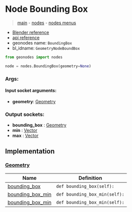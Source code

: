 # Node Bounding Box

> [main](../structure.md) - [nodes](nodes.md) - [nodes menus](nodes_menus.md)

- [Blender reference](https://docs.blender.org/manual/en/latest/modeling/geometry_nodes/geometry/bounding_box.html)
- [api reference](https://docs.blender.org/api/current/bpy.types.GeometryNodeBoundBox.html)
- geonodes name: `BoundingBox`
- bl_idname: `GeometryNodeBoundBox`

```python
from geonodes import nodes

node = nodes.BoundingBox(geometry=None)
```

### Args:

#### Input socket arguments:

- **geometry**: [Geometry](Geometry.md)

### Output sockets:

- **bounding_box** : [Geometry](Geometry.md)
- **min** : [Vector](Vector.md)
- **max** : [Vector](Vector.md)

## Implementation

### [Geometry](Geometry.md)

| Name | Definition |
|------|------------|
 | [bounding_box](Geometry.md#bounding_box-property) | `def bounding_box(self):` |
 | [bounding_box_min](Geometry.md#bounding_box_min-property) | `def bounding_box_min(self):` |
 | [bounding_box_min](Geometry.md#bounding_box_min-property) | `def bounding_box_min(self):` |

